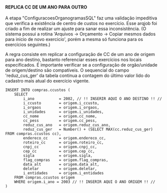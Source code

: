 #### REPLICA CC DE UM ANO PARA OUTRO


A etapa "ConfiguracoesOrganogramasSQL" faz uma validação impeditiva que verifica a existência de
centro de custos no exercício. Esse arqjob foi criado a fim de realizar um ajuste para sanar
essa inconsistência. (O sistema possui a rotina 'Arquivos -> Orçamento -> Copiar mesmos dados
para inicio de novo exercicio', porém a mesma só funciona para os exercícios seguintes.)

A regra consiste em replicar a configuração de CC de um ano de origem para ano destino, bastanto
referenciar esses exercícios nos locais especificados. É importante verificar se a configuração
de orgão/unidade de origem/destino são compatíveis. O sequencial do campo 'reduz_cus_ger' da tabela
continua a contagem do último valor lido do cadastro mais atual do exercício vigente.

```
INSERT INTO compras.ccustos (
    SELECT
        i_ano           = 2002, // !! INSERIR AQUI O ANO DESTINO !! //
        i_ccusto        = origem.i_ccusto,
        i_orgaos        = origem.i_orgaos,
        i_unidades      = origem.i_unidades,
        cc_nome         = origem.cc_nome,
        cc_pess         = origem.cc_pess,
        reduz_cus_ano   = origem.reduz_cus_ano,
        reduz_cus_ger   = Number() + (SELECT MAX(cc.reduz_cus_ger) FROM compras.ccustos cc),
        endereco_cc     = origem.endereco_cc, 
        roteiro_cc      = origem.roteiro_cc, 
        cnpj_cc         = origem.cnpj_cc, 
        cep_cc          = origem.cep_cc, 
        sigla           = origem.sigla, 
        flag_compras    = origem.flag_compras, 
        data_alt        = origem.data_alt, 
        deletar         = origem.deletar, 
        i_entidades     = origem.i_entidades     
    FROM compras.ccustos origem
    WHERE origem.i_ano = 2003 // !! INSERIR AQUI O ANO ORIGEM !! //
)
```